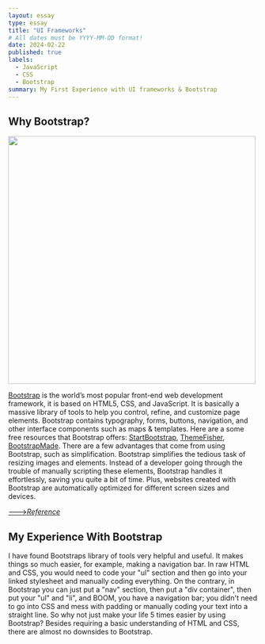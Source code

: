 ```yaml
---
layout: essay
type: essay
title: "UI Frameworks"
# All dates must be YYYY-MM-DD format!
date: 2024-02-22
published: true
labels:
  - JavaScript
  - CSS
  - Bootstrap
summary: My First Experience with UI frameworks & Bootstrap
---
```


## Why Bootstrap?
<div>
  <a href="https://themes.getbootstrap.com">
    <img width="500px" src="https://themes.getbootstrap.com/wp-content/uploads/2019/03/falcon-v3.18.0.jpg" >
  </a>
</div>

<a href="https://getbootstrap.com">Bootstrap</a> is the world’s most popular front-end web development framework, it is based on HTML5, CSS, and JavaScript. It is basically a massive library of tools to help you control, refine, and customize page elements. Bootstrap contains typography, forms, buttons, navigation, and other interface components such as maps & templates. Here are a some free resources that Bootstrap offers: <a href="https://startbootstrap.com/">StartBootstrap</a>, <a href="https://themefisher.com/free-bootstrap-templates/">ThemeFisher</a>, <a href="https://bootstrapmade.com">BootstrapMade</a>. There are a few advantages that come from using Bootstrap, such as simplification. Bootstrap simplifies the tedious task of resizing images and elements. Instead of a developer going through the trouble of manually scripting these elements, Bootstrap handles it effortlessly, saving you quite a bit of time. Plus, websites created with Bootstrap are automatically optimized for different screen sizes and devices.

<a href="https://hackr.io/blog/what-is-bootstrap-framework">--->*Reference*</a>

## My Experience With Bootstrap
I have found Bootstraps library of tools very helpful and useful. It makes things so much easier, for example, making a navigation bar. In raw HTML and CSS, you would need to code your "ul" section and then go into your linked stylesheet and manually coding everything. On the contrary, in Bootstrap you can just put a "nav" section, then put a "div container", then put your "ul" and "li", and BOOM, you have a navigation bar; you didn't need to go into CSS and mess with padding or manually coding your text into a straight line. So why not just make your life 5 times easier by using Bootstrap? Besides requiring a basic understanding of HTML and CSS, there are almost no downsides to Bootstrap.
